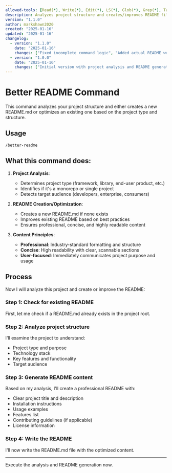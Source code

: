 ```yaml
---
allowed-tools: [Read(*), Write(*), Edit(*), LS(*), Glob(*), Grep(*), Task, TodoWrite]
description: Analyzes project structure and creates/improves README files professionally
version: "1.1.0"
author: markshawn2020
created: "2025-01-16"
updated: "2025-01-16"
changelog:
  - version: "1.1.0"
    date: "2025-01-16"
    changes: ["Fixed incomplete command logic", "Added actual README writing functionality"]
  - version: "1.0.0"
    date: "2025-01-16"
    changes: ["Initial version with project analysis and README generation/optimization"]
---
```


# Better README Command

This command analyzes your project structure and either creates a new README.md or optimizes an existing one based on the project type and structure.

## Usage

    /better-readme

## What this command does:

1. **Project Analysis**: 
   - Determines project type (framework, library, end-user product, etc.)
   - Identifies if it's a monorepo or single project
   - Detects target audience (developers, enterprise, consumers)

2. **README Creation/Optimization**:
   - Creates a new README.md if none exists
   - Improves existing README based on best practices
   - Ensures professional, concise, and highly readable content

3. **Content Principles**:
   - **Professional**: Industry-standard formatting and structure
   - **Concise**: High readability with clear, scannable sections
   - **User-focused**: Immediately communicates project purpose and usage

## Process

Now I will analyze this project and create or improve the README:

### Step 1: Check for existing README

First, let me check if a README.md already exists in the project root.

### Step 2: Analyze project structure

I'll examine the project to understand:
- Project type and purpose
- Technology stack
- Key features and functionality
- Target audience

### Step 3: Generate README content

Based on my analysis, I'll create a professional README with:
- Clear project title and description
- Installation instructions
- Usage examples
- Features list
- Contributing guidelines (if applicable)
- License information

### Step 4: Write the README

I'll now write the README.md file with the optimized content.

---

Execute the analysis and README generation now.